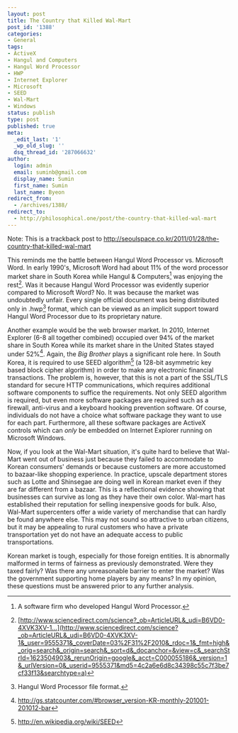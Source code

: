 ```yaml
---
layout: post
title: The Country that Killed Wal-Mart
post_id: '1388'
categories:
- General
tags:
- ActiveX
- Hangul and Computers
- Hangul Word Processor
- HWP
- Internet Explorer
- Microsoft
- SEED
- Wal-Mart
- Windows
status: publish
type: post
published: true
meta:
  _edit_last: '1'
  _wp_old_slug: ''
  dsq_thread_id: '287066632'
author:
  login: admin
  email: suminb@gmail.com
  display_name: Sumin
  first_name: Sumin
  last_name: Byeon
redirect_from:
  - /archives/1388/
redirect_to:
  - http://philosophical.one/post/the-country-that-killed-wal-mart
---
```

Note: This is a trackback post to <http://seoulspace.co.kr/2011/01/28/the-country-that-killed-wal-mart>

This reminds me the battle between Hangul Word Processor vs. Microsoft Word. In early 1990's, Microsoft Word had about 11% of the word processor market share in South Korea while Hangul & Computers[^1] was enjoying the rest[^2]. Was it because Hangul Word Processor was evidently superior compared to Microsoft Word? No. It was because the market was undoubtedly unfair. Every single official document was being distributed only in .hwp[^3] format, which can be viewed as an implicit support toward Hangul Word Processor due to its proprietary nature.

Another example would be the web browser market. In 2010, Internet Explorer (6-8 all together combined) occupied over 94% of the market share in South Korea while its market share in the United States stayed under 52%[^4]. Again, the *Big Brother* plays a significant role here. In South Korea, it is required to use SEED algorithm[^5] (a 128-bit asymmetric key based block cipher algorithm) in order to make any electronic financial transactions. The problem is, however, that this is not a part of the SSL/TLS standard for secure HTTP communications, which requires additional software components to suffice the requirements. Not only SEED algorithm is required, but even more software packages are required such as a firewall, anti-virus and a keyboard hooking prevention software. Of course, individuals do not have a choice what software package they want to use for each part. Furthermore, all these software packages are ActiveX controls which can *only* be embedded on Internet Explorer running on Microsoft Windows.

Now, if you look at the Wal-Mart situation, it's quite hard to believe that Wal-Mart went out of business just because they failed to accommodate to Korean consumers' demands or because customers are more accustomed to bazaar-like shopping experience. In practice, upscale department stores such as Lotte and Shinsegae are doing well in Korean market even if they are far different from a bazaar. This is a reflectional evidence showing that businesses can survive as long as they have their own color. Wal-mart has established their reputation for selling inexpensive goods for bulk. Also, Wal-Mart supercenters offer a wide variety of  merchandise that can hardly be found anywhere else. This may not sound so attractive to urban citizens, but it may be appealing to rural customers who have a private transportation yet do not have an adequate access to public transportations.

Korean market is tough, especially for those foreign entities. It is abnormally malformed in terms of fairness as previously demonstrated. Were they taxed fairly? Was there any unreasonable barrier to enter the market? Was the government supporting home players by any means? In my opinion, these questions must be answered prior to any further analysis.

[^1]: A software firm who developed Hangul Word Processor.
[^2]: [http://www.sciencedirect.com/science?_ob=ArticleURL&_udi=B6VD0-4XVK3XV-1...](http://www.sciencedirect.com/science?_ob=ArticleURL&_udi=B6VD0-4XVK3XV-1&_user=9555371&_coverDate=03%2F31%2F2010&_rdoc=1&_fmt=high&_orig=search&_origin=search&_sort=d&_docanchor=&view=c&_searchStrId=1623504903&_rerunOrigin=google&_acct=C000055186&_version=1&_urlVersion=0&_userid=9555371&md5=4c2a6e6d8c34398c55c7f3be7cf33f13&searchtype=a)
[^3]: Hangul Word Processor file format.
[^4]: <http://gs.statcounter.com/#browser_version-KR-monthly-201001-201012-bar>
[^5]: <http://en.wikipedia.org/wiki/SEED>

